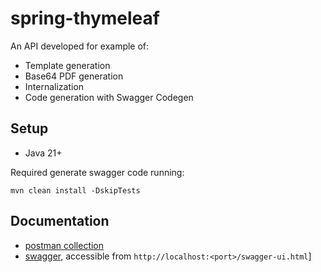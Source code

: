 # spring-thymeleaf

An API developed for example of:

- Template generation
- Base64 PDF generation
- Internalization
- Code generation with Swagger Codegen

## Setup

- Java 21+

Required generate swagger code running:

```shell
mvn clean install -DskipTests
```
## Documentation

- [postman collection](docs/spring-thymeleaf.postman_collection.json)
- [swagger](src/main/resources/openapi/v1.yaml), accessible from `http://localhost:<port>/swagger-ui.html`]
